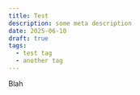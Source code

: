 ```yaml
---
title: Test
description: some meta description
date: 2025-06-10
draft: true
tags:
  - test tag
  - another tag
---
```

Blah